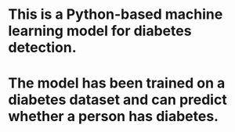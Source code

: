 # This is a Python-based machine learning model for diabetes detection.
# The model has been trained on a diabetes dataset and can predict whether a person has diabetes.
